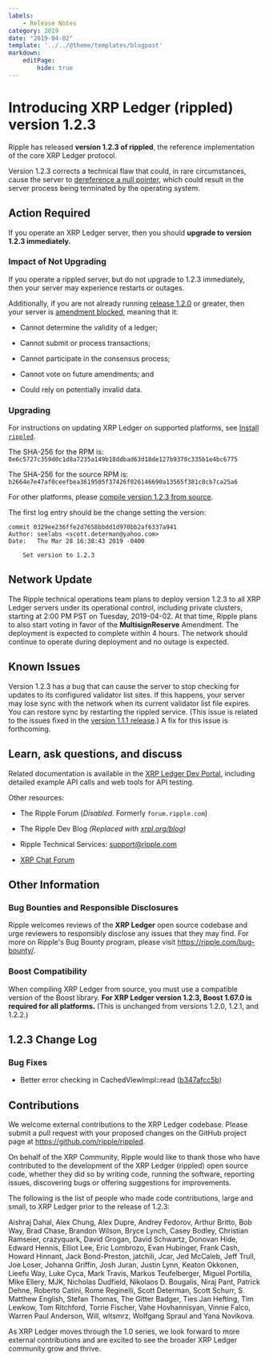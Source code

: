 ```yaml
---
labels:
    - Release Notes
category: 2019
date: "2019-04-02"
template: '../../@theme/templates/blogpost'
markdown:
    editPage:
        hide: true
---
```

# Introducing XRP Ledger (rippled) version 1.2.3

Ripple has released **version 1.2.3 of rippled**, the reference implementation of the core XRP Ledger protocol.

Version 1.2.3 corrects a technical flaw that could, in rare circumstances, cause the server to [dereference a null pointer](https://www.owasp.org/index.php/Null_Dereference), which could result in the server process being terminated by the operating system.

<!-- BREAK -->

## Action Required

If you operate an XRP Ledger server, then you should **upgrade to version 1.2.3 immediately.**

### Impact of Not Upgrading

If you operate a rippled server, but do not upgrade to 1.2.3 immediately, then your server may experience restarts or outages.

Additionally, if you are not already running [release 1.2.0](/blog/2019/rippled-1.2.0.md) or greater, then your server is [amendment blocked](/docs/concepts/networks-and-servers/amendments#amendment-blocked-servers), meaning that it:

* Cannot determine the validity of a ledger;

* Cannot submit or process transactions;

* Cannot participate in the consensus process;

* Cannot vote on future amendments; and

* Could rely on potentially invalid data.

### Upgrading

For instructions on updating XRP Ledger on supported platforms, see [Install `rippled`](/docs/infrastructure/installation).

The SHA-256 for the RPM is: `8e6c5727c359d0c1d8a7235a149b18ddbad63d18de127b9370c335b1e4bc6775`

The SHA-256 for the source RPM is: `b2664e7e47af0ceefbea3619505f37426f026146690a13565f381c8cb7ca25a6`

For other platforms, please [compile version 1.2.3 from source](https://github.com/XRPLF/rippled/tree/1.2.3/Builds).

The first log entry should be the change setting the version:

```text
commit 0329ee236ffe2d7658bbdd1d970bb2af6337a941
Author: seelabs <scott.determan@yahoo.com>
Date:   Thu Mar 28 16:38:43 2019 -0400

    Set version to 1.2.3
```

## Network Update

The Ripple technical operations team plans to deploy version 1.2.3 to all XRP Ledger servers under its operational control, including private clusters, starting at 2:00 PM PST on Tuesday, 2019-04-02. At that time, Ripple plans to also start voting in favor of the **MultisignReserve** Amendment. The deployment is expected to complete within 4 hours. The network should continue to operate during deployment and no outage is expected.

## Known Issues

Version 1.2.3 has a bug that can cause the server to stop checking for updates to its configured validator list sites. If this happens, your server may lose sync with the network when its current validator list file expires. You can restore sync by restarting the rippled service. (This issue is related to the issues fixed in the [version 1.1.1 release](/blog/2018/rippled-1.1.1.md).) A fix for this issue is forthcoming.

## Learn, ask questions, and discuss

Related documentation is available in the [XRP Ledger Dev Portal](/docs/), including detailed example API calls and web tools for API testing.

Other resources:

* The Ripple Forum (_Disabled._ Formerly `forum.ripple.com`)

* The Ripple Dev Blog _(Replaced with [xrpl.org/blog](https://xrpl.org/blog/))_

* Ripple Technical Services: <support@ripple.com>

* [XRP Chat Forum](http://www.xrpchat.com/)

## Other Information

### Bug Bounties and Responsible Disclosures

Ripple welcomes reviews of the **XRP Ledger** open source codebase and urge reviewers to responsibly disclose any issues that they may find. For more on Ripple's Bug Bounty program, please visit <https://ripple.com/bug-bounty/>.

### Boost Compatibility

When compiling XRP Ledger from source, you must use a compatible version of the Boost library. **For XRP Ledger version 1.2.3, Boost 1.67.0 is required for all platforms.** (This is unchanged from versions 1.2.0, 1.2.1, and 1.2.2.)

## 1.2.3 Change Log

### Bug Fixes

* Better error checking in CachedViewImpl::read ([b347afcc5b](https://github.com/ripple/rippled/commit/b347afcc5b4c5228a425508d96e99b85cac7a1d7))

## Contributions

We welcome external contributions to the XRP Ledger codebase. Please submit a pull request with your proposed changes on the GitHub project page at <https://github.com/ripple/rippled>.

On behalf of the XRP Community, Ripple would like to thank those who have contributed to the development of the XRP Ledger (rippled) open source code, whether they did so by writing code, running the software, reporting issues, discovering bugs or offering suggestions for improvements.

The following is the list of people who made code contributions, large and small, to XRP Ledger prior to the release of 1.2.3:

Aishraj Dahal, Alex Chung, Alex Dupre, Andrey Fedorov, Arthur Britto, Bob Way, Brad Chase, Brandon Wilson, Bryce Lynch, Casey Bodley, Christian Ramseier, crazyquark, David Grogan, David Schwartz, Donovan Hide, Edward Hennis, Elliot Lee, Eric Lombrozo, Evan Hubinger, Frank Cash, Howard Hinnant, Jack Bond-Preston, jatchili, Jcar, Jed McCaleb, Jeff Trull, Joe Loser, Johanna Griffin, Josh Juran, Justin Lynn, Keaton Okkonen, Lieefu Way, Luke Cyca, Mark Travis, Markus Teufelberger, Miguel Portilla, Mike Ellery, MJK, Nicholas Dudfield, Nikolaos D. Bougalis, Niraj Pant, Patrick Dehne, Roberto Catini, Rome Reginelli, Scott Determan, Scott Schurr, S. Matthew English, Stefan Thomas, The Gitter Badger, Ties Jan Hefting, Tim Lewkow, Tom Ritchford, Torrie Fischer, Vahe Hovhannisyan, Vinnie Falco, Warren Paul Anderson, Will, wltsmrz, Wolfgang Spraul and Yana Novikova.

As XRP Ledger moves through the 1.0 series, we look forward to more external contributions and are excited to see the broader XRP Ledger community grow and thrive.
